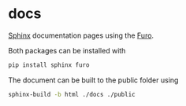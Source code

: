 # docs

[Sphinx](https://www.sphinx-doc.org/) documentation pages using the [Furo](https://pradyunsg.me/furo/).

Both packages can be installed with

```bash
pip install sphinx furo
```

The document can be built to the public folder using

```bash
sphinx-build -b html ./docs ./public
```
